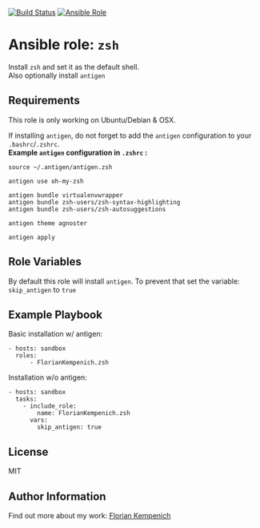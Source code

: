 [![Build Status](https://travis-ci.org/FlorianKempenich/ansible-role-nvm-node-npm.svg?branch=master)](https://travis-ci.org/FlorianKempenich/ansible-role-nvm-node-npm) [![Ansible Role](https://img.shields.io/ansible/role/23202.svg)](https://galaxy.ansible.com/FlorianKempenich/nvm-node-npm)

# Ansible role: `zsh`
Install `zsh` and set it as the default shell.  
Also optionally install `antigen`

## Requirements
This role is only working on Ubuntu/Debian & OSX.

If installing `antigen`, do not forget to add the `antigen` configuration to your `.bashrc`/`.zshrc`.  
**Example `antigen` configuration in `.zshrc` :**
```
source ~/.antigen/antigen.zsh

antigen use oh-my-zsh

antigen bundle virtualenvwrapper
antigen bundle zsh-users/zsh-syntax-highlighting
antigen bundle zsh-users/zsh-autosuggestions

antigen theme agnoster

antigen apply
```

## Role Variables
By default this role will install `antigen`.
To prevent that set the variable: `skip_antigen` to `true`

## Example Playbook
Basic installation w/ antigen:
```
- hosts: sandbox
  roles:
      - FlorianKempenich.zsh
```

Installation w/o antigen:
```
- hosts: sandbox
  tasks:
    - include_role:
        name: FlorianKempenich.zsh
      vars:
        skip_antigen: true
```

## License
MIT

## Author Information
Find out more about my work: [Florian Kempenich](https://floriankempenich.com)
